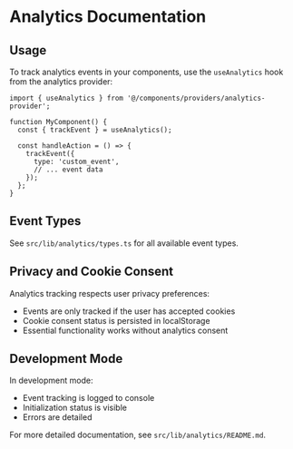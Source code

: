 # Analytics Documentation

## Usage

To track analytics events in your components, use the `useAnalytics` hook from the analytics provider:

```tsx
import { useAnalytics } from '@/components/providers/analytics-provider';

function MyComponent() {
  const { trackEvent } = useAnalytics();

  const handleAction = () => {
    trackEvent({
      type: 'custom_event',
      // ... event data
    });
  };
}
```

## Event Types

See `src/lib/analytics/types.ts` for all available event types.

## Privacy and Cookie Consent

Analytics tracking respects user privacy preferences:
- Events are only tracked if the user has accepted cookies
- Cookie consent status is persisted in localStorage
- Essential functionality works without analytics consent

## Development Mode

In development mode:
- Event tracking is logged to console
- Initialization status is visible
- Errors are detailed

For more detailed documentation, see `src/lib/analytics/README.md`.